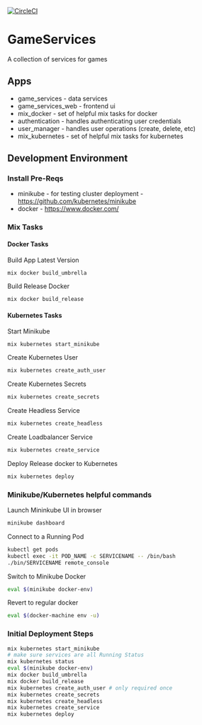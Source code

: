 [![CircleCI](https://circleci.com/gh/Alezrik/game_services_umbrella.svg?style=svg)](https://circleci.com/gh/Alezrik/game_services_umbrella)

# GameServices

A collection of services for games

## Apps

* game_services - data services
* game_services_web - frontend ui
* mix_docker - set of helpful mix tasks for docker
* authentication - handles authenticating user credentials
* user_manager - handles user operations (create, delete, etc)
* mix_kubernetes - set of helpful mix tasks for kubernetes

## Development Environment

### Install Pre-Reqs

* minikube - for testing cluster deployment - https://github.com/kubernetes/minikube
* docker - https://www.docker.com/

### Mix Tasks

#### Docker Tasks

Build App Latest Version

```bash
mix docker build_umbrella 
```

Build Release Docker

```bash
mix docker build_release
```

#### Kubernetes Tasks

Start Minikube

```bash
mix kubernetes start_minikube 
```

Create Kubernetes User

```bash
mix kubernetes create_auth_user
```

Create Kubernetes Secrets

```bash
mix kubernetes create_secrets 
```

Create Headless Service

```bash
mix kubernetes create_headless
```

Create Loadbalancer Service

```bash
mix kubernetes create_service
```

Deploy Release docker to Kubernetes

```bash
mix kubernetes deploy 
```

### Minikube/Kubernetes helpful commands

Launch Mininkube UI in browser

```bash
minikube dashboard
```

Connect to a Running Pod

```bash
kubectl get pods
kubectl exec -it POD_NAME -c SERVICENAME -- /bin/bash
./bin/SERVICENAME remote_console
```

Switch to Minikube Docker

```bash
eval $(minikube docker-env)
```

Revert to regular docker

```bash
eval $(docker-machine env -u)
```

### Initial Deployment Steps

```bash
mix kubernetes start_minikube
# make sure services are all Running Status
mix kubernetes status
eval $(minikube docker-env)
mix docker build_umbrella
mix docker build_release
mix kubernetes create_auth_user # only required once
mix kubernetes create_secrets
mix kubernetes create_headless
mix kubernetes create_service
mix kubernetes deploy
```

